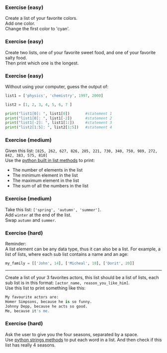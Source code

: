 ### Exercise (easy)
Create a list of your favorite colors.  
Add one color.  
Change the first color to 'cyan'.  

### Exercise (easy)
Create two lists, one of your favorite sweet food, and one of your favorite salty food.  
Then print which one is the longest.

### Exercise (easy)
Without using your computer, guess the output of:
```python
list1 = ['physics', 'chemistry', 1997, 2000]

list2 = [1, 2, 3, 4, 5, 6, 7 ]

print("list1[0]: ", list1[0])       #statement 1 
print("list1[0]: ", list1[-2])      #statement 2 
print("list1[-2]: ", list1[1:])     #statement 3 
print("list2[1:5]: ", list2[1:5])   #statement 4 
```


### Exercise (medium)
Given this list: 
`[825, 262, 627, 826, 285, 221, 730, 340, 750, 989, 272, 842, 383, 575, 810]`  
Use the [python built in list methods](https://www.programiz.com/python-programming/methods/list) to print:  

-  The number of elements in the list
-  The minimum element in the list
-  The maximum element in the list
-  The sum of all the numbers in the list

### Exercise (medium)
Take this list: `['spring', 'autumn', 'summer']`.  
Add `winter` at the end of the list.  
Swap `autumn` and `summer`.  


### Exercise (hard)
Reminder:  
A list element can be any data type, thus it can also be a list. For example, a list of lists, where each sub list contains a name and an age:

```python
my_family = [['John', 14], ['Micheal', 18], ['Dorit', 20]]
```
***
Create a list of your 3 favorites actors, this list should be a list of lists, each sub list is in this format: `[actor_name, reason_you_like_him]`.  
Use this list to print something like this:
```python
My favourite actors are:
Homer Simpsons, because he is so funny.
Johnny Depp, because he acts so good.
Me, because it's me.
```

### Exercise (hard)
Ask the user to give you the four seasons, separated by a space.  
Use [python strings methods](https://www.programiz.com/python-programming/methods/string) to put each word in a list. And then check if this list has really 4 seasons.
